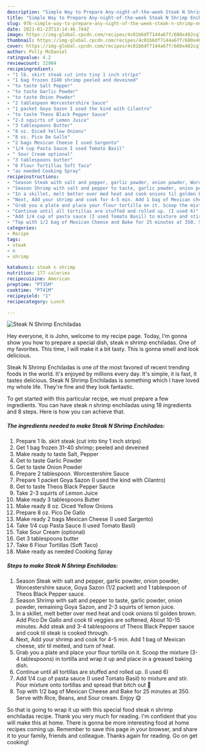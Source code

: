 ```yaml
---
description: "Simple Way to Prepare Any-night-of-the-week Steak N Shrimp Enchiladas"
title: "Simple Way to Prepare Any-night-of-the-week Steak N Shrimp Enchiladas"
slug: 976-simple-way-to-prepare-any-night-of-the-week-steak-n-shrimp-enchiladas
date: 2021-01-23T13:14:46.744Z
image: https://img-global.cpcdn.com/recipes/4c01b6df7144a67f/680x482cq70/steak-n-shrimp-enchiladas-recipe-main-photo.jpg
thumbnail: https://img-global.cpcdn.com/recipes/4c01b6df7144a67f/680x482cq70/steak-n-shrimp-enchiladas-recipe-main-photo.jpg
cover: https://img-global.cpcdn.com/recipes/4c01b6df7144a67f/680x482cq70/steak-n-shrimp-enchiladas-recipe-main-photo.jpg
author: Polly McDaniel
ratingvalue: 4.2
reviewcount: 32984
recipeingredient:
- "1 lb. skirt steak cut into tiny 1 inch strips"
- "1 bag frozen 3140 shrimp peeled and deveined"
- "to taste Salt Pepper"
- "to taste Garlic Powder"
- "to taste Onion Powder"
- "2 tablespoon Worcestershire Sauce"
- "1 packet Goya Sazon I used the kind with Cilantro"
- "to taste Theos Black Pepper Sauce"
- "2-3 squirts of Lemon Juice"
- "3 tablespoons Butter"
- "8 oz. Diced Yellow Onions"
- "8 oz. Pico De Gallo"
- "2 bags Mexican Cheese I used Sargento"
- "1/4 cup Pasta Sauce I used Tomato Basil"
- " Sour Cream optional"
- "3 tablespoons butter"
- "6 Flour Tortillas Soft Taco"
- "as needed Cooking Spray"
recipeinstructions:
- "Season Steak with salt and pepper, garlic powder, onion powder, Worcestershire sauce, Goya Sazon (1/2 packet) and 1 tablespoon of Theos Black Pepper sauce."
- "Season Shrimp with salt and pepper to taste, garlic powder, onion powder, remaining Goya Sazon, and 2-3 squirts of lemon juice."
- "In a skillet, melt better over med heat and cook onions til golden brown. Add Pico De Gallo and cook til veggies are softened, About 10-15 minutes. Add steak and 3-4 tablespoons of Theos Black Pepper sauce and cook til steak is cooked through."
- "Next, Add your shrimp and cook for 4-5 min. Add 1 bag of Mexican cheese, stir til melted, and turn of heat."
- "Grab you a plate and place your flour tortilla on it. Scoop the mixture (3-4 tablespoons) in tortilla and wrap it up and place in a greased baking dish."
- "Continue until all tortillas are stuffed and rolled up. (I used 6)"
- "Add 1/4 cup of pasta sauce (I used Tomato Basil) to mixture and stir. Pour mixture onto tortillas and spread that bitch out 🤣"
- "Top with 1/2 bag of Mexican Cheese and Bake for 25 minutes at 350. Serve with Rice, Beans, and Sour cream. Enjoy 😋"
categories:
- Recipe
tags:
- steak
- n
- shrimp

katakunci: steak n shrimp 
nutrition: 177 calories
recipecuisine: American
preptime: "PT35M"
cooktime: "PT41M"
recipeyield: "1"
recipecategory: Lunch

---
```



![Steak N Shrimp Enchiladas](https://img-global.cpcdn.com/recipes/4c01b6df7144a67f/680x482cq70/steak-n-shrimp-enchiladas-recipe-main-photo.jpg)

Hey everyone, it is John, welcome to my recipe page. Today, I'm gonna show you how to prepare a special dish, steak n shrimp enchiladas. One of my favorites. This time, I will make it a bit tasty. This is gonna smell and look delicious.

Steak N Shrimp Enchiladas is one of the most favored of recent trending foods in the world. It's enjoyed by millions every day. It's simple, it is fast, it tastes delicious. Steak N Shrimp Enchiladas is something which I have loved my whole life. They're fine and they look fantastic.




To get started with this particular recipe, we must prepare a few ingredients. You can have steak n shrimp enchiladas using 18 ingredients and 8 steps. Here is how you can achieve that.

<!--inarticleads1-->

##### The ingredients needed to make Steak N Shrimp Enchiladas:

1. Prepare 1 lb. skirt steak (cut into tiny 1 inch strips)
1. Get 1 bag frozen 31-40 shrimp; peeled and deveined
1. Make ready to taste Salt, Pepper
1. Get to taste Garlic Powder
1. Get to taste Onion Powder
1. Prepare 2 tablespoon. Worcestershire Sauce
1. Prepare 1 packet Goya Sazon (I used the kind with Cilantro)
1. Get to taste Theos Black Pepper Sauce
1. Take 2-3 squirts of Lemon Juice
1. Make ready 3 tablespoons Butter
1. Make ready 8 oz. Diced Yellow Onions
1. Prepare 8 oz. Pico De Gallo
1. Make ready 2 bags Mexican Cheese (I used Sargento)
1. Take 1/4 cup Pasta Sauce (I used Tomato Basil)
1. Take  Sour Cream (optional)
1. Get 3 tablespoons butter
1. Take 6 Flour Tortillas (Soft Taco)
1. Make ready as needed Cooking Spray




<!--inarticleads2-->

##### Steps to make Steak N Shrimp Enchiladas:

1. Season Steak with salt and pepper, garlic powder, onion powder, Worcestershire sauce, Goya Sazon (1/2 packet) and 1 tablespoon of Theos Black Pepper sauce.
1. Season Shrimp with salt and pepper to taste, garlic powder, onion powder, remaining Goya Sazon, and 2-3 squirts of lemon juice.
1. In a skillet, melt better over med heat and cook onions til golden brown. Add Pico De Gallo and cook til veggies are softened, About 10-15 minutes. Add steak and 3-4 tablespoons of Theos Black Pepper sauce and cook til steak is cooked through.
1. Next, Add your shrimp and cook for 4-5 min. Add 1 bag of Mexican cheese, stir til melted, and turn of heat.
1. Grab you a plate and place your flour tortilla on it. Scoop the mixture (3-4 tablespoons) in tortilla and wrap it up and place in a greased baking dish.
1. Continue until all tortillas are stuffed and rolled up. (I used 6)
1. Add 1/4 cup of pasta sauce (I used Tomato Basil) to mixture and stir. Pour mixture onto tortillas and spread that bitch out 🤣
1. Top with 1/2 bag of Mexican Cheese and Bake for 25 minutes at 350. Serve with Rice, Beans, and Sour cream. Enjoy 😋




So that is going to wrap it up with this special food steak n shrimp enchiladas recipe. Thank you very much for reading. I'm confident that you will make this at home. There is gonna be more interesting food at home recipes coming up. Remember to save this page in your browser, and share it to your family, friends and colleague. Thanks again for reading. Go on get cooking!
